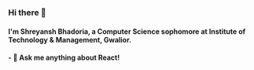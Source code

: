 ### Hi there 👋

#### I'm Shreyansh Bhadoria, a Computer Science sophomore at Institute of Technology & Management, Gwalior.
#### - 💬 Ask me anything about React!

<!-- https://github-readme-stats.vercel.app/api?username=shreyanshxyz&show_icons=true&theme=dracula -->

<!--
**shreyanshxyz/shreyanshxyz** is a ✨ _special_ ✨ repository because its `README.md` (this file) appears on your GitHub profile.

Here are some ideas to get you started:


-->
